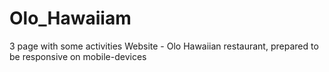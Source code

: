 # Olo_Hawaiiam
3 page with some activities Website - Olo Hawaiian restaurant, prepared to be responsive on mobile-devices
